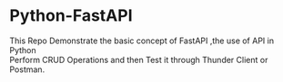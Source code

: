 # Python-FastAPI

This Repo Demonstrate the basic concept of FastAPI ,the use of API in Python
<br>
Perform CRUD Operations and then Test it through Thunder Client or Postman.
